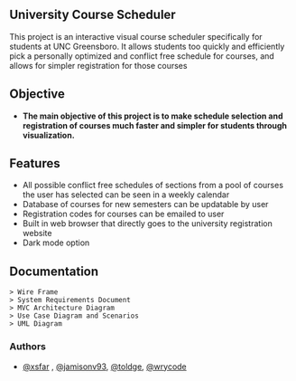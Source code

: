 ## University Course Scheduler

This project is an interactive visual course scheduler specifically for students at UNC Greensboro. It allows students too quickly and efficiently pick a personally optimized and conflict free schedule for courses, and allows for simpler registration for those courses


## Objective

- **The main objective of this project is to make schedule selection and registration of courses much faster and simpler for students through visualization.**



## Features

- All possible conflict free schedules of sections from a pool of courses the user has selected can be seen in a weekly calendar
- Database of courses for new semesters can be updatable by user
- Registration codes for courses can be emailed to user
- Built in web browser that directly goes to the university registration website
- Dark mode option


## Documentation
    > Wire Frame
    > System Requirements Document
    > MVC Architecture Diagram
    > Use Case Diagram and Scenarios
    > UML Diagram


### Authors
- [@xsfar](https://github.com/xsfar) , [@jamisonv93](https://github.com/jamisonv93), [@toldge](https://github.com/toldge), [@wrycode](https://github.com/wrycode)
